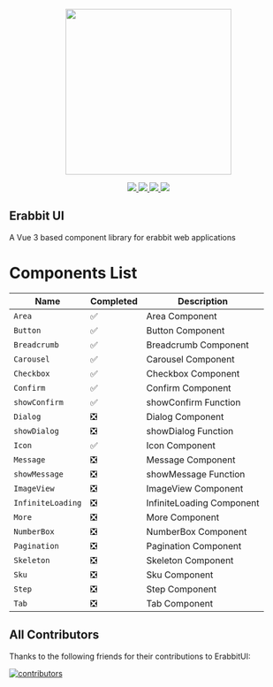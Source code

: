<p align="center">
  <img width="300px" src="http://erabbit.itheima.net/img/logo.0940ebb5.png">
</p>

<p align="center">
  <a href="https://www.npmjs.org/package/erabbit">
    <img src="https://img.shields.io/npm/v/erabbit.svg" />
  </a>
  <a href="https://github.com/erabbit-dev/erabbit">
    <img src="https://img.shields.io/badge/node-%20%3E%3D%2016-47c219" />
  </a>
  <a href="https://npmcharts.com/compare/erabbit?minimal=true">
    <img src="https://img.shields.io/npm/dm/erabbit.svg" />
  </a>
  <a href="https://codecov.io/gh/erabbit-dev/erabbit-ui">
    <img src="https://codecov.io/gh/erabbit-dev/erabbit-ui/branch/main/graph/badge.svg?token=BKSBO2GLZI"/>
  </a>
  <br>
</p>

## Erabbit UI

A Vue 3 based component library for erabbit web applications

# Components List

| Name              | Completed | Description               |
| ----------------- | --------- | ------------------------- |
| `Area`            | ✅        | Area Component            |
| `Button`          | ✅        | Button Component          |
| `Breadcrumb`      | ✅        | Breadcrumb Component      |
| `Carousel`        | ✅        | Carousel Component        |
| `Checkbox`        | ✅        | Checkbox Component        |
| `Confirm`         | ✅        | Confirm Component         |
| `showConfirm`     | ✅        | showConfirm Function      |
| `Dialog`          | ❎        | Dialog Component          |
| `showDialog`      | ❎        | showDialog Function       |
| `Icon`            | ✅        | Icon Component            |
| `Message`         | ❎        | Message Component         |
| `showMessage`     | ❎        | showMessage Function      |
| `ImageView`       | ❎        | ImageView Component       |
| `InfiniteLoading` | ❎        | InfiniteLoading Component |
| `More`            | ❎        | More Component            |
| `NumberBox`       | ❎        | NumberBox Component       |
| `Pagination`      | ❎        | Pagination Component      |
| `Skeleton`        | ❎        | Skeleton Component        |
| `Sku`             | ❎        | Sku Component             |
| `Step`            | ❎        | Step Component            |
| `Tab`             | ❎        | Tab Component             |

## All Contributors

Thanks to the following friends for their contributions to ErabbitUI:

<a href="https://github.com/erabbit-dev/erabbit-ui/graphs/contributors">
  <img src="https://opencollective.com/erabbit/contributors.svg?width=890&button=false" alt="contributors">
</a>
